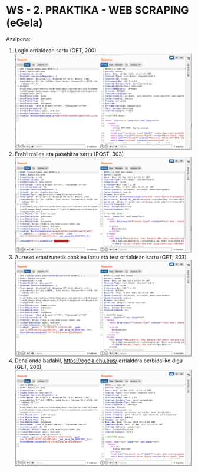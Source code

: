 # WS - 2. PRAKTIKA - WEB SCRAPING (eGela)

Azalpena:
1) Login orrialdean sartu (GET, 200)
![1. irudia](/caps/moodle1.PNG)
2) Erabiltzailea eta pasahitza sartu (POST, 303)
![2. irudia](caps/moodle2.PNG)
3) Aurreko erantzunetik cookiea lortu eta test orrialdean sartu (GET, 303)
![3. irudia](caps/moodle3.PNG)
4) Dena ondo badabil, https://egela.ehu.eus/ orrialdera berbidaliko digu (GET, 200)
![4. irudia](caps/moodle4.PNG)
